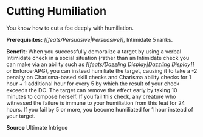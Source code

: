 ﻿---
cssclass: [feats]

---
# Cutting Humiliation

You know how to cut a foe deeply with humiliation.

**Prerequisites:** _[[feats/Persuasive|Persuasive]]_, Intimidate 5 ranks.

**Benefit:** When you successfully demoralize a target by using a verbal Intimidate check in a social situation (rather than an Intimidate check you can make via an ability such as _[[feats/Dazzling Display|Dazzling Display]]_ or EnforcerAPG), you can instead humiliate the target, causing it to take a -2 penalty on Charisma-based skill checks and Charisma ability checks for 1 hour + 1 additional hour for every 5 by which the result of your check exceeds the DC. The target can remove the effect early by taking 10 minutes to compose herself. If you fail this check, any creature who witnessed the failure is immune to your humiliation from this feat for 24 hours. If you fail by 5 or more, you become humiliated for 1 hour instead of your target.

**Source** Ultimate Intrigue